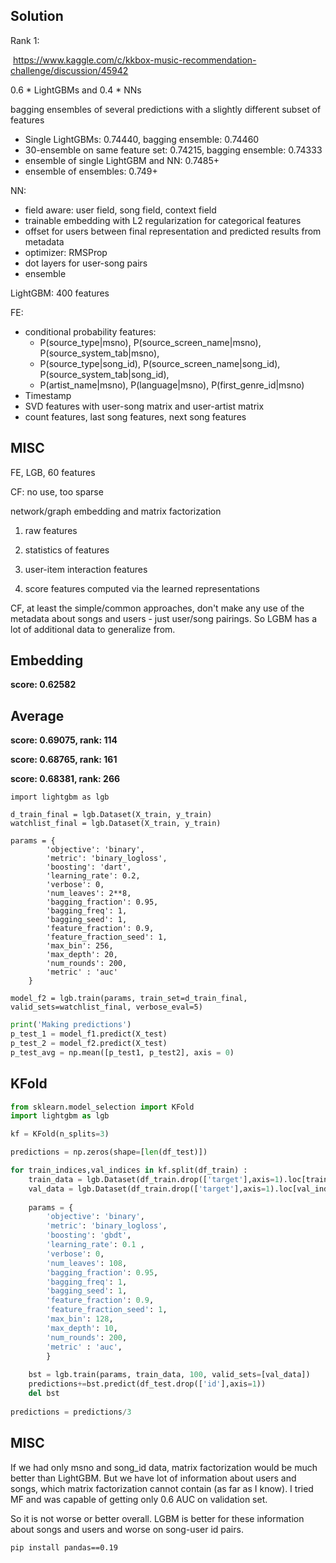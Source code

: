 ## Solution

Rank 1: 

​    https://www.kaggle.com/c/kkbox-music-recommendation-challenge/discussion/45942

0.6 * LightGBMs and 0.4 * NNs

bagging ensembles of several predictions with a slightly different subset of features

* Single LightGBMs: 0.74440, bagging ensemble: 0.74460
* 30-ensemble on same feature set: 0.74215, bagging ensemble: 0.74333
* ensemble of single LightGBM and NN: 0.7485+
* ensemble of ensembles: 0.749+

NN:

* field aware: user field, song field, context field
* trainable embedding with L2 regularization for categorical features
* offset for users between final representation and predicted results from metadata
* optimizer: RMSProp 
* dot layers for user-song pairs
* ensemble

LightGBM: 400 features

FE:

* conditional probability features: 
  * P(source_type|msno), P(source_screen_name|msno), P(source_system_tab|msno), 
  * P(source_type|song_id), P(source_screen_name|song_id), P(source_system_tab|song_id), 
  * P(artist_name|msno), P(language|msno), P(first_genre_id|msno)
* Timestamp
* SVD features with user-song matrix and user-artist matrix
* count features, last song features, next song features

## MISC

FE, LGB, 60 features

CF: no use, too sparse



 network/graph embedding and matrix factorization



1) raw features

2) statistics of features 

3) user-item interaction features 

4) score features computed via the learned representations



CF, at least the simple/common approaches, don't make any use of the metadata about songs and users - just user/song pairings. So LGBM has a lot of additional data to generalize from.

## Embedding

**score: 0.62582**

## Average

**score: 0.69075, rank: 114**

**score: 0.68765, rank: 161**

**score: 0.68381, rank: 266**

```
import lightgbm as lgb

d_train_final = lgb.Dataset(X_train, y_train)
watchlist_final = lgb.Dataset(X_train, y_train)

params = {
        'objective': 'binary',
        'metric': 'binary_logloss',
        'boosting': 'dart',
        'learning_rate': 0.2,
        'verbose': 0,
        'num_leaves': 2**8,
        'bagging_fraction': 0.95,
        'bagging_freq': 1,
        'bagging_seed': 1,
        'feature_fraction': 0.9,
        'feature_fraction_seed': 1,
        'max_bin': 256,
        'max_depth': 20,
        'num_rounds': 200,
        'metric' : 'auc'
    }

model_f2 = lgb.train(params, train_set=d_train_final,  valid_sets=watchlist_final, verbose_eval=5)
```

```python
print('Making predictions')
p_test_1 = model_f1.predict(X_test)
p_test_2 = model_f2.predict(X_test)
p_test_avg = np.mean([p_test1, p_test2], axis = 0)
```

## KFold

```python
from sklearn.model_selection import KFold
import lightgbm as lgb

kf = KFold(n_splits=3)

predictions = np.zeros(shape=[len(df_test)])

for train_indices,val_indices in kf.split(df_train) : 
    train_data = lgb.Dataset(df_train.drop(['target'],axis=1).loc[train_indices,:],label=df_train.loc[train_indices,'target'])
    val_data = lgb.Dataset(df_train.drop(['target'],axis=1).loc[val_indices,:],label=df_train.loc[val_indices,'target'])
    
    params = {
        'objective': 'binary',
        'metric': 'binary_logloss',
        'boosting': 'gbdt',
        'learning_rate': 0.1 ,
        'verbose': 0,
        'num_leaves': 108,
        'bagging_fraction': 0.95,
        'bagging_freq': 1,
        'bagging_seed': 1,
        'feature_fraction': 0.9,
        'feature_fraction_seed': 1,
        'max_bin': 128,
        'max_depth': 10,
        'num_rounds': 200,
        'metric' : 'auc',
        } 
    
    bst = lgb.train(params, train_data, 100, valid_sets=[val_data])
    predictions+=bst.predict(df_test.drop(['id'],axis=1))
    del bst
    
predictions = predictions/3
```

## MISC

If we had only msno and song_id data, matrix factorization would be much better than LightGBM. But we have lot of information about users and songs, which matrix factorization cannot contain (as far as I know). I tried MF and was capable of getting only 0.6 AUC on validation set.

So it is not worse or better overall. LGBM is better for these information about songs and users and worse on song-user id pairs.

```
pip install pandas==0.19
```

